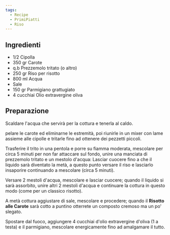 ```yaml
---
tags:
  - Recipe
  - PrimiPiatti
  - Riso
---
```



## Ingredienti

-   1/2 Cipolla
-   350 gr Carote
-   q.b Prezzemolo tritato (o altro)
-   250 gr Riso per risotto
-   800 ml Acqua
-   Sale
-   150 gr Parmigiano grattugiato
-   4 cucchiai Olio extravergine oliva

## Preparazione

Scaldare l'acqua che servirà per la cottura e tenerla al caldo.

pelare le carote ed eliminarne le estremità, poi riunirle in un mixer con lame assieme alle cipolle e tritarle fino ad ottenere dei pezzetti piccoli.

Trasferire il trito in una pentola e porre su fiamma moderata, mescolare per circa 5 minuti per non far attaccare sul fondo, unire una manciata di prezzemolo tritato e un mestolo d'acqua: Lasciar cuocere fino a che il liquido sarà diventato la metà, a questo punto versare il riso e lasciarlo insaporire continuando a mescolare (circa 5 minuti).

Versare 2 mestoli d'acqua, mescolare e lasciar cuocere; quando il liquido si sarà assorbito, unire altri 2 mestoli d'acqua e continuare la cottura in questo modo (come per un classico risotto).

A metà cottura aggiustare di sale, mescolare e procedere; quando il **Risotto alle Carote** sarà cotto a puntino otterrete un composto cremoso ma un po' slegato.

Spostare dal fuoco, aggiungere 4 cucchiai d'olio extravergine d'oliva (1 a testa) e il parmigiano, mescolare energicamente fino ad amalgamare il tutto.
